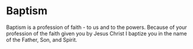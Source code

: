 # Baptism

Baptism is a profession of faith - to us and to the powers.
Because of your profession of the faith given you by Jesus Christ I baptize you in the name of the Father, Son, and Spirit.
